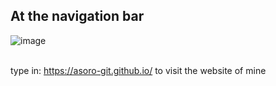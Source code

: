 ## At the navigation bar
![image](https://github.com/user-attachments/assets/d3f5ad78-b8bf-4e60-be48-dd68655aa282)

<br>
type in: <a href="https://asoro-git.github.io/" target="_blank" rel="noopener noreferrer">https://asoro-git.github.io/</a>
to visit the website of mine
